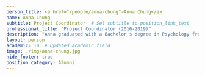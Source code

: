 ```yaml
---
person_title: <a href="/people/anna-chung">Anna Chung</a>
name: Anna Chung
subtitle: Project Coordinator  # Set subtitle to position_link_text
professional_title: "Project Coordinator (2016-2019)"
description: "Anna graduated with a Bachelor's degree in Psychology from Boston College in 2014. Thereafter, she worked as a Coordinating Paralegal at Fragomen, Del Rey, Bernsen, & Loewy, LLP. for over two years. She is particularly interested in the administrative and project management aspects of health sciences. She is currently a nursing student at MGH IHP."
layout: person
academic: 10  # Updated academic field
image: ./img/anna-chung.jpg
hide_footer: true
position_category: Alumni
---
```

